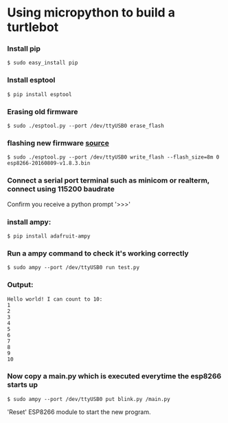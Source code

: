 # Using micropython to build a turtlebot

### Install pip
```
$ sudo easy_install pip
```
### Install esptool
```
$ pip install esptool
```
### Erasing old firmware
```
$ sudo ./esptool.py --port /dev/ttyUSB0 erase_flash
```
### flashing new firmware [source](http://micropython.org/download/#esp8266)

```
$ sudo ./esptool.py --port /dev/ttyUSB0 write_flash --flash_size=8m 0 esp8266-20160809-v1.8.3.bin
```
### Connect a serial port terminal such as minicom or realterm, connect using 115200 baudrate
Confirm you receive a python prompt '>>>'
### install ampy: 
```
$ pip install adafruit-ampy
```
### Run a ampy command to check it's working correctly
```
$ sudo ampy --port /dev/ttyUSB0 run test.py
```
### Output:
```
Hello world! I can count to 10:
1
2
3
4
5
6
7
8
9
10
```
### Now copy a main.py which is executed everytime the esp8266 starts up
```
$ sudo ampy --port /dev/ttyUSB0 put blink.py /main.py
```
'Reset' ESP8266 module to start the new program.